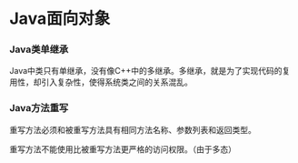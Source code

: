 # Java面向对象

### Java类单继承
Java中类只有单继承，没有像C++中的多继承。多继承，就是为了实现代码的复用性，却引入复杂性，使得系统类之间的关系混乱。

### Java方法重写
重写方法必须和被重写方法具有相同方法名称、参数列表和返回类型。

重写方法不能使用比被重写方法更严格的访问权限。（由于多态）






